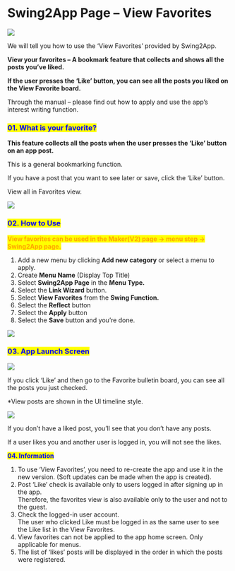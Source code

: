 # Swing2App Page – View Favorites

![](https://support.swing2app.com/wp-content/uploads/2019/01/view\_fav.png)

We will tell you how to use the ‘View Favorites’ provided by Swing2App.

**View your favorites – A bookmark feature that collects and shows all the posts you’ve liked.**

**If the user presses the ‘Like’ button, you can see all the posts you liked on the View Favorite board.**

Through the manual – please find out how to apply and use the app’s interest writing function.



### <mark style="color:blue;">**01. What is your favorite?**</mark>

**This feature collects all the posts when the user presses the ‘Like’ button on an app post.**

This is a general bookmarking function.

If you have a post that you want to see later or save, click the ‘Like’ button.

View all in Favorites view.

![](https://support.swing2app.com/wp-content/uploads/2019/01/pagefav1.png)



### <mark style="color:blue;">**02. How to Use**</mark>

<mark style="color:orange;">**View favorites can be used in the Maker(V2) page → menu step → Swing2App page.**</mark>

1. Add a new menu by clicking **Add new category** or select a menu to apply.
2. Create **Menu Name** (Display Top Title)
3. Select **Swing2App Page** in the **Menu Type.**
4. Select the **Link Wizard** button.
5. Select **View Favorites** from the **Swing Function.**
6. Select the **Reflect** button
7. Select the **Apply** button
8. Select the **Save** button and you’re done.

![](https://support.swing2app.com/wp-content/uploads/2019/01/pagefav.png)



### <mark style="color:blue;">**03. App Launch Screen**</mark>

![](https://support.swing2app.com/wp-content/uploads/2019/01/fav4.png)

If you click ‘Like’ and then go to the Favorite bulletin board, you can see all the posts you just checked.

\*View posts are shown in the UI timeline style.

![](https://support.swing2app.com/wp-content/uploads/2019/01/fav@3x.png)

If you don’t have a liked post, you’ll see that you don’t have any posts.

If a user likes you and another user is logged in, you will not see the likes.



<mark style="color:blue;">**04. Information**</mark>

1. To use ‘View Favorites’, you need to re-create the app and use it in the new version. (Soft updates can be made when the app is created).
2. Post ‘Like’ check is available only to users logged in after signing up in the app.\
   Therefore, the favorites view is also available only to the user and not to the guest.
3. Check the logged-in user account.\
   The user who clicked Like must be logged in as the same user to see the Like list in the View Favorites.
4. View favorites can not be applied to the app home screen. Only applicable for menus.
5. The list of ‘likes’ posts will be displayed in the order in which the posts were registered.
